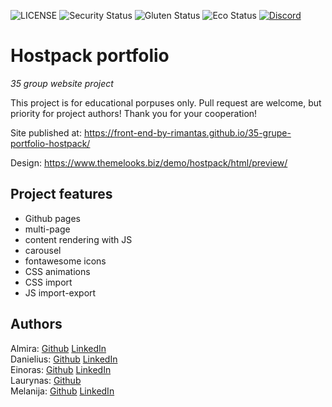 ![LICENSE](https://img.shields.io/badge/license-MIT-blue.svg?style=flat-square)
![Security Status](https://img.shields.io/security-headers?label=Security&url=https%3A%2F%2Fgithub.com&style=flat-square)
![Gluten Status](https://img.shields.io/badge/Gluten-Free-green.svg)
![Eco Status](https://img.shields.io/badge/ECO-Friendly-green.svg)
[![Discord](https://discord.com/api/guilds/571393319201144843/widget.png)](https://discord.gg/dRwW4rw)

# Hostpack portfolio

_35 group website project_

This project is for educational porpuses only. Pull request are welcome, but priority for project authors! Thank you for your cooperation!

Site published at: https://front-end-by-rimantas.github.io/35-grupe-portfolio-hostpack/

Design: https://www.themelooks.biz/demo/hostpack/html/preview/

## Project features

-   Github pages
-   multi-page
-   content rendering with JS
-   carousel
-   fontawesome icons
-   CSS animations
-   CSS import
-   JS import-export

## Authors

Almira: [Github](https://github.com/AlmiraJasin) [LinkedIn](https://www.linkedin.com/in/almira-jasinskyte-2b6914190/) <br>
Danielius: [Github](https://github.com/AkbnLearn) [LinkedIn](https://www.linkedin.com/in/danielius-lubys-8b2749231/) <br>
Einoras: [Github](https://github.com/einored) [LinkedIn](https://www.linkedin.com/in/einoras-redeckas-926684200/) <br>
Laurynas: [Github](https://github.com/TayakiNoTenshi) <br>
Melanija: [Github](https://github.com/melanijaa) [LinkedIn](https://www.linkedin.com/in/melanija-%C5%A1ibakovska-16a065234/)
